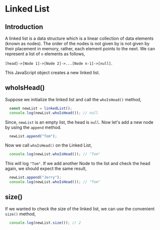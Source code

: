 # Linked List
## Introduction
A linked list is a data structure which is a linear collection of data elements (known as nodes). The order of the nodes is not given by is not given by their placement in memory, rather, each element points to the next. We can represent a list of `n` elements as follows,

`[head]->[Node 1]->[Node 2]->...[Node n-1]->[null]`.


This JavaScript object creates a new linked list.

## whoIsHead()
Suppose we initialize the linked list and call the `whoIsHead()` method,

```js 
  const newList = linkedList();
  console.log(newList.whoIsHead()); // null  
```

Since, `newList` is an empty list, the head is `null`. Now let's add a new node by using the `append` method. 

```js
  newList.append("Tom");
```

Now we call `whoIsHead()` on the Linked List,

```js
  console.log(newList.whoIsHead()); // "Tom"
```
This will log `"Tom"`. If we add another Node to the list and check the head again, we should expect the same result,

```js
  newList.append("Jerry");
  console.log(newList.whoIsHead()); // "Tom"
```

## size()
If we wanted to check the size of the linked list, we can use the convenient `size()` method, 

```js 
  console.log(newList.size()); // 2
```

